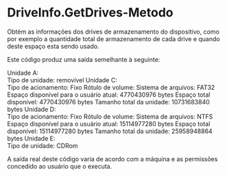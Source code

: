 # DriveInfo.GetDrives-Metodo
Obtém as informações dos drives de armazenamento do dispositivo, como por exemplo a quantidade total de armazenamento de cada drive e quando deste espaço esta sendo usado.

Este código produz uma saída semelhante à seguinte:

Unidade A:\
  Tipo de unidade: removível
Unidade C:\
  Tipo de acionamento: Fixo
  Rótulo de volume:
  Sistema de arquivos: FAT32
  Espaço disponível para o usuário atual: 4770430976 bytes
  Espaço total disponível: 4770430976 bytes
  Tamanho total da unidade: 10731683840 bytes
Unidade D:\
  Tipo de acionamento: Fixo
  Rótulo de volume:
  Sistema de arquivos: NTFS
  Espaço disponível para o usuário atual: 15114977280 bytes
  Espaço total disponível: 15114977280 bytes
  Tamanho total da unidade: 25958948864 bytes
Unidade E:\
  Tipo de unidade: CDRom

A saída real deste código varia de acordo com a máquina e as permissões
concedido ao usuário que o executa.
